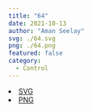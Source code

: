 ```yaml
---
title: "64"
date: 2021-10-13
author: "Aman Seelay"
svg: ./64.svg
png: ./64.png
featured: false
category:
  - Control
---
```


<li><a href="./64.svg" download className="btn-svg">SVG</a></li>
<li><a href="./64.png" download className="btn-png">PNG</a></li>
